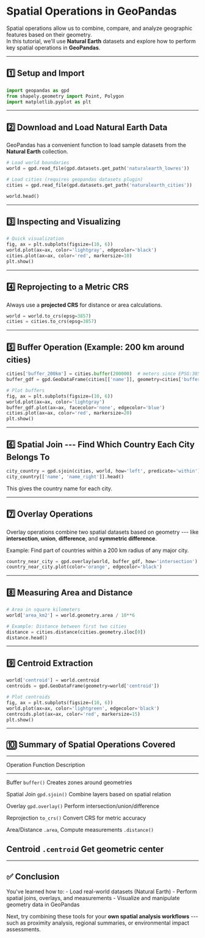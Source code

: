 # Spatial Operations in GeoPandas

Spatial operations allow us to combine, compare, and analyze geographic
features based on their geometry.\
In this tutorial, we'll use **Natural Earth** datasets and explore how
to perform key spatial operations in **GeoPandas**.

------------------------------------------------------------------------

## 1️⃣ Setup and Import

``` python
import geopandas as gpd
from shapely.geometry import Point, Polygon
import matplotlib.pyplot as plt
```

------------------------------------------------------------------------

## 2️⃣ Download and Load Natural Earth Data

GeoPandas has a convenient function to load sample datasets from the
**Natural Earth** collection.

``` python
# Load world boundaries
world = gpd.read_file(gpd.datasets.get_path('naturalearth_lowres'))

# Load cities (requires geopandas datasets plugin)
cities = gpd.read_file(gpd.datasets.get_path('naturalearth_cities'))

world.head()
```

------------------------------------------------------------------------

## 3️⃣ Inspecting and Visualizing

``` python
# Quick visualization
fig, ax = plt.subplots(figsize=(10, 6))
world.plot(ax=ax, color='lightgray', edgecolor='black')
cities.plot(ax=ax, color='red', markersize=10)
plt.show()
```

------------------------------------------------------------------------

## 4️⃣ Reprojecting to a Metric CRS

Always use a **projected CRS** for distance or area calculations.

``` python
world = world.to_crs(epsg=3857)
cities = cities.to_crs(epsg=3857)
```

------------------------------------------------------------------------

## 5️⃣ Buffer Operation (Example: 200 km around cities)

``` python
cities['buffer_200km'] = cities.buffer(200000)  # meters since EPSG:3857
buffer_gdf = gpd.GeoDataFrame(cities[['name']], geometry=cities['buffer_200km'])
```

``` python
# Plot buffers
fig, ax = plt.subplots(figsize=(10, 6))
world.plot(ax=ax, color='lightgray')
buffer_gdf.plot(ax=ax, facecolor='none', edgecolor='blue')
cities.plot(ax=ax, color='red', markersize=20)
plt.show()
```

------------------------------------------------------------------------

## 6️⃣ Spatial Join --- Find Which Country Each City Belongs To

``` python
city_country = gpd.sjoin(cities, world, how='left', predicate='within')
city_country[['name', 'name_right']].head()
```

This gives the country name for each city.

------------------------------------------------------------------------

## 7️⃣ Overlay Operations

Overlay operations combine two spatial datasets based on geometry ---
like **intersection**, **union**, **difference**, and **symmetric
difference**.

Example: Find part of countries within a 200 km radius of any major
city.

``` python
country_near_city = gpd.overlay(world, buffer_gdf, how='intersection')
country_near_city.plot(color='orange', edgecolor='black')
```

------------------------------------------------------------------------

## 8️⃣ Measuring Area and Distance

``` python
# Area in square kilometers
world['area_km2'] = world.geometry.area / 10**6

# Example: Distance between first two cities
distance = cities.distance(cities.geometry.iloc[0])
distance.head()
```

------------------------------------------------------------------------

## 9️⃣ Centroid Extraction

``` python
world['centroid'] = world.centroid
centroids = gpd.GeoDataFrame(geometry=world['centroid'])
```

``` python
# Plot centroids
fig, ax = plt.subplots(figsize=(10, 6))
world.plot(ax=ax, color='lightgreen', edgecolor='black')
centroids.plot(ax=ax, color='red', markersize=15)
plt.show()
```

------------------------------------------------------------------------

## 🔟 Summary of Spatial Operations Covered

  -----------------------------------------------------------------------------
  Operation               Function              Description
  ----------------------- --------------------- -------------------------------
  Buffer                  `buffer()`            Creates zones around geometries

  Spatial Join            `gpd.sjoin()`         Combine layers based on spatial
                                                relation

  Overlay                 `gpd.overlay()`       Perform
                                                intersection/union/difference

  Reprojection            `to_crs()`            Convert CRS for metric accuracy

  Area/Distance           `.area`,              Compute measurements
                          `.distance()`         

  Centroid                `.centroid`           Get geometric center
  -----------------------------------------------------------------------------

------------------------------------------------------------------------

## ✅ Conclusion

You've learned how to: - Load real-world datasets (Natural Earth) -
Perform spatial joins, overlays, and measurements - Visualize and
manipulate geometry data in GeoPandas

Next, try combining these tools for your **own spatial analysis
workflows** --- such as proximity analysis, regional summaries, or
environmental impact assessments.
